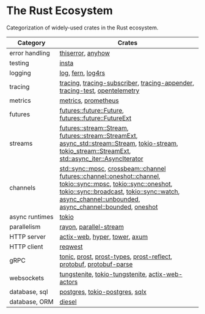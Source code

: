 # The Rust Ecosystem

Categorization of widely-used crates in the Rust ecosystem.

Category                        | Crates
------------------------------- | -------------------------------
error&#160;handling             | [thiserror](https://crates.io/crates/thiserror), [anyhow](https://crates.io/crates/anyhow)
testing                         | [insta](https://crates.io/crates/insta)
logging                         | [log](https://crates.io/crates/log), [fern](https://crates.io/crates/fern), [log4rs](https://crates.io/crates/log4rs)
tracing                         | [tracing](https://crates.io/crates/tracing), [tracing-subscriber](https://crates.io/crates/tracing-subscriber), [tracing-appender](https://crates.io/crates/tracing-appender), [tracing-test](https://crates.io/crates/tracing-test), [opentelemetry](https://crates.io/crates/opentelemetry)
metrics                         | [metrics](https://crates.io/crates/metrics), [prometheus](https://crates.io/crates/prometheus)
futures                         | [futures::future::Future](https://docs.rs/futures/latest/futures/future/trait.Future.html), [futures::future::FutureExt](https://docs.rs/futures/latest/futures/future/trait.FutureExt.html)
streams                         | [futures::stream::Stream](https://docs.rs/futures/latest/futures/stream/trait.Stream.html), [futures::stream::StreamExt](https://docs.rs/futures/latest/futures/stream/trait.StreamExt.html), [async_std::stream::Stream](https://docs.rs/async-std/latest/async_std/stream/trait.Stream.html), [tokio-stream](https://crates.io/crates/tokio-stream), [tokio_stream::StreamExt](https://docs.rs/tokio-stream/latest/tokio_stream/trait.StreamExt.html), [std::async_iter::AsyncIterator](https://doc.rust-lang.org/std/async_iter/trait.AsyncIterator.html)
channels                        | [std::sync::mpsc](https://doc.rust-lang.org/std/sync/mpsc), [crossbeam::channel](https://docs.rs/crossbeam/latest/crossbeam/channel/index.html) [futures::channel::oneshot::channel](https://docs.rs/futures/latest/futures/channel/oneshot/fn.channel.html), [tokio::sync::mpsc](https://docs.rs/tokio/latest/tokio/sync/mpsc/), [tokio::sync::oneshot](https://docs.rs/tokio/latest/tokio/sync/oneshot/index.html), [tokio::sync::broadcast](https://docs.rs/tokio/latest/tokio/sync/broadcast/index.html), [tokio::sync::watch](https://docs.rs/tokio/latest/tokio/sync/watch/index.html), [async_channel::unbounded](https://docs.rs/async-channel/latest/async_channel/fn.unbounded.html), [async_channel::bounded](https://docs.rs/async-channel/latest/async_channel/fn.bounded.html), [oneshot](https://crates.io/crates/oneshot)
async&#160;runtimes             | [tokio](https://crates.io/crates/tokio)
parallelism                     | [rayon](https://crates.io/crates/rayon), [parallel-stream](https://crates.io/crates/parallel-stream)
HTTP&#160;server                | [actix-web](https://crates.io/crates/actix-web), [hyper](https://crates.io/crates/hyper), [tower](https://crates.io/crates/tower), [axum](https://crates.io/crates/axum)
HTTP&#160;client                | [reqwest](https://crates.io/crates/reqwest)
gRPC                            | [tonic](https://crates.io/crates/tonic), [prost](https://crates.io/crates/prost), [prost-types](https://crates.io/crates/prost-types), [prost-reflect](https://crates.io/crates/prost-reflect), [protobuf](https://crates.io/crates/protobuf), [protobuf-parse](https://crates.io/crates/protobuf-parse)
websockets                      | [tungstenite](https://crates.io/crates/tungstenite), [tokio-tungstenite](https://crates.io/crates/tokio-tungstenite), [actix-web-actors](https://crates.io/crates/actix-web-actors)
database,&#160;sql              | [postgres](https://crates.io/crates/postgres), [tokio-postgres](https://crates.io/crates/tokio-postgres), [sqlx](https://crates.io/crates/sqlx)
database,&#160;ORM              | [diesel](https://crates.io/crates/diesel)